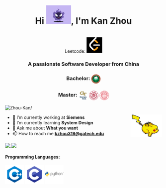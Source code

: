 <h1 align="center">Hi <img src="https://github.com/Zhou-Kan/pics/blob/main/pics/gastly.gif?raw=true" width="80px">, I'm Kan Zhou</h1>
 <p align="center"><br/>
  Leetcode:
  <a href="https://leetcode.com/u/zhoukan/">
     <img src="https://github.com/Zhou-Kan/pics/blob/main/pics/lc.png?raw=true" width="50" height="50" ">
  </a>
</p>

<h3 align="center">A passionate Software Developer from China </h3>
<h3 align="center">Bachelor: <img src=https://github.com/Zhou-Kan/pics/blob/main/pics/bit.png?raw=true alt=c width="30" height="30" style="vertical-align: middle;"</h3>

<h3 align="center">
    Master: 
    <img src="https://github.com/Zhou-Kan/pics/blob/main/pics/git.png?raw=true" width="30" height="30" style="vertical-align: middle;">
    <img src="https://github.com/Zhou-Kan/pics/blob/main/pics/sjtu.png?raw=true" width="30" height="30" style="vertical-align: middle;">
    <img src="https://github.com/Zhou-Kan/pics/blob/main/pics/neu.png?raw=true" width="30" height="30" style="vertical-align: middle;">
</h3>

<p align="left"> <img src=https://komarev.com/ghpvc/?username=Zhou-Kan alt=Zhou-Kan/></p>

<img width="20%" align="right" alt="Github Image" src="https://github.com/Zhou-Kan/pics/blob/main/pics/Running-Pikachu-GIF.webp?raw=true">

- 🔭 I’m currently working at **Siemens**
- 🌱 I’m currently learning  **System Design**
- 💬 Ask me about  **What you want**
- 📫 How to reach me **kzhou319@gatech.edu**

<a href="https://github.com/Zhou-Kan/github-readme-stats">
  <img height=200 align="center" src="https://github-readme-stats.vercel.app/api?username=Zhou-Kan" />
</a>
<a href="https://github.com/Zhou-Kan/convoychat">
  <img height=100 align="center" src="https://github-readme-stats.vercel.app/api/top-langs?username=Zhou-Kan&layout=compact&langs_count=8&card_width=320" />
</a>

<h4>Programming Languages: </h4>
<p align="left">
 <img style="margin: auto;" src="https://github.com/Zhou-Kan/pics/blob/main/pics/cpp.png?raw=true" alt=cplusplus width="60" height="60"/>
 <img style="margin: auto;" src="https://github.com/Zhou-Kan/pics/blob/main/pics/c.png?raw=true" alt=c width="60" height="60"/>
 <img style="margin: auto;" src="https://github.com/Zhou-Kan/pics/blob/main/pics/python.png?raw=true" alt=python width="60" height="60"/>
</p>




